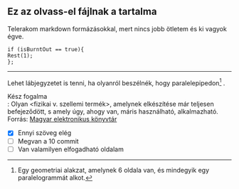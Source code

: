 ## Ez az olvass-el fájlnak a tartalma

Telerakom markdown formázásokkal, mert nincs jobb ötletem és ki vagyok égve.
```
if (isBurntOut == true){
Rest(1);
};
```
---
Lehet lábjegyzetet is tenni, ha olyanról beszélnék, hogy paralelepipedon[^1] .
  
Kész fogalma  
: Olyan <fizikai v. szellemi termék>, amelynek elkészítése már teljesen befejeződött, s amely úgy, ahogy van, máris használható, alkalmazható.
Forrás: [Magyar elektronikus könyvtár](https://mek.oszk.hu/adatbazis/magyar-nyelv-ertelmezo-szotara/szotar.php?szo=K%C3%89SZ&offset=96&kezdobetu=K) 

- [x] Ennyi szöveg elég 
- [ ] Megvan a 10 commit 
- [ ] Van valamilyen elfogadható oldalam
[^1]: Egy geometriai alakzat, amelynek 6 oldala van, és mindegyik egy paralelogrammát alkot.
